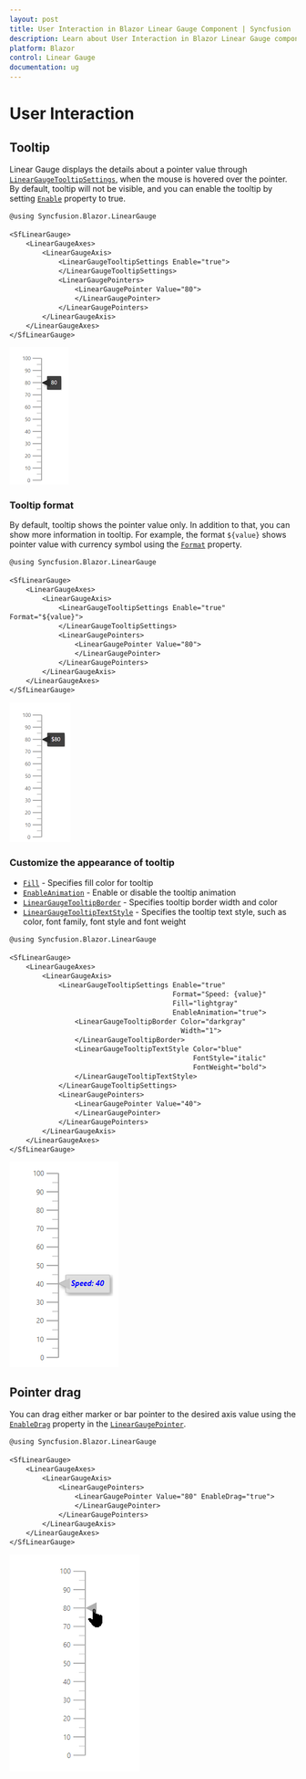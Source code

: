 ```yaml
---
layout: post
title: User Interaction in Blazor Linear Gauge Component | Syncfusion 
description: Learn about User Interaction in Blazor Linear Gauge component of Syncfusion, and more details.
platform: Blazor
control: Linear Gauge
documentation: ug
---
```


# User Interaction

## Tooltip

Linear Gauge displays the details about a pointer value through [`LinearGaugeTooltipSettings`](https://help.syncfusion.com/cr/aspnetcore-blazor/Syncfusion.Blazor~Syncfusion.Blazor.LinearGauge.LinearGaugeTooltipSettings_members.html), when the mouse is hovered over the pointer. By default, tooltip will not be visible, and you can enable the tooltip by setting [`Enable`](https://help.syncfusion.com/cr/aspnetcore-blazor/Syncfusion.Blazor~Syncfusion.Blazor.LinearGauge.LinearGaugeTooltipSettings~Enable.html) property to true.

```cshtml
@using Syncfusion.Blazor.LinearGauge

<SfLinearGauge>
    <LinearGaugeAxes>
        <LinearGaugeAxis>
            <LinearGaugeTooltipSettings Enable="true">
            </LinearGaugeTooltipSettings>
            <LinearGaugePointers>
                <LinearGaugePointer Value="80">
                </LinearGaugePointer>
            </LinearGaugePointers>
        </LinearGaugeAxis>
    </LinearGaugeAxes>
</SfLinearGauge>
```

![Linear Gauge with Tooltip](images/tooltip.png)

### Tooltip format

By default, tooltip shows the pointer value only. In addition to that, you can show more information in tooltip. For example, the format `${value}` shows pointer value with currency symbol using the [`Format`](https://help.syncfusion.com/cr/aspnetcore-blazor/Syncfusion.Blazor~Syncfusion.Blazor.LinearGauge.LinearGaugeTooltipSettings~Format.html) property.

```cshtml
@using Syncfusion.Blazor.LinearGauge

<SfLinearGauge>
    <LinearGaugeAxes>
        <LinearGaugeAxis>
            <LinearGaugeTooltipSettings Enable="true" Format="${value}">
            </LinearGaugeTooltipSettings>
            <LinearGaugePointers>
                <LinearGaugePointer Value="80">
                </LinearGaugePointer>
            </LinearGaugePointers>
        </LinearGaugeAxis>
    </LinearGaugeAxes>
</SfLinearGauge>
```

![Linear Gauge with Tooltip Format](images/tooltip-format.png)

### Customize the appearance of tooltip

* [`Fill`](https://help.syncfusion.com/cr/aspnetcore-blazor/Syncfusion.Blazor~Syncfusion.Blazor.LinearGauge.LinearGaugeTooltipSettings~Fill.html) - Specifies fill color for tooltip
* [`EnableAnimation`](https://help.syncfusion.com/cr/aspnetcore-blazor/Syncfusion.Blazor~Syncfusion.Blazor.LinearGauge.LinearGaugeTooltipSettings~EnableAnimation.html) - Enable or disable the tooltip animation
* [`LinearGaugeTooltipBorder`](https://help.syncfusion.com/cr/aspnetcore-blazor/Syncfusion.Blazor~Syncfusion.Blazor.LinearGauge.LinearGaugeTooltipBorder_members.html) - Specifies tooltip border width and color
* [`LinearGaugeTooltipTextStyle`](https://help.syncfusion.com/cr/aspnetcore-blazor/Syncfusion.Blazor~Syncfusion.Blazor.LinearGauge.LinearGaugeTooltipSettings~TextStyle.html) - Specifies the tooltip text style, such as color, font family, font style and font weight

```cshtml
@using Syncfusion.Blazor.LinearGauge

<SfLinearGauge>
    <LinearGaugeAxes>
        <LinearGaugeAxis>
            <LinearGaugeTooltipSettings Enable="true"
                                        Format="Speed: {value}"
                                        Fill="lightgray"
                                        EnableAnimation="true">
                <LinearGaugeTooltipBorder Color="darkgray"
                                          Width="1">
                </LinearGaugeTooltipBorder>
                <LinearGaugeTooltipTextStyle Color="blue"
                                             FontStyle="italic"
                                             FontWeight="bold">
                </LinearGaugeTooltipTextStyle>
            </LinearGaugeTooltipSettings>
            <LinearGaugePointers>
                <LinearGaugePointer Value="40">
                </LinearGaugePointer>
            </LinearGaugePointers>
        </LinearGaugeAxis>
    </LinearGaugeAxes>
</SfLinearGauge>
```

![Linear Gauge with custom Tooltip](images/custom-tooltip.png)

## Pointer drag

You can drag either marker or bar pointer to the desired axis value using the [`EnableDrag`](https://help.syncfusion.com/cr/aspnetcore-blazor/Syncfusion.Blazor~Syncfusion.Blazor.LinearGauge.LinearGaugePointer~EnableDrag.html) property in the [`LinearGaugePointer`](https://help.syncfusion.com/cr/aspnetcore-blazor/Syncfusion.Blazor~Syncfusion.Blazor.LinearGauge.LinearGaugePointer_members.html).

```cshtml
@using Syncfusion.Blazor.LinearGauge

<SfLinearGauge>
    <LinearGaugeAxes>
        <LinearGaugeAxis>
            <LinearGaugePointers>
                <LinearGaugePointer Value="80" EnableDrag="true">
                </LinearGaugePointer>
            </LinearGaugePointers>
        </LinearGaugeAxis>
    </LinearGaugeAxes>
</SfLinearGauge>
```

![Linear Gauge with Pointer drag Sample](images/dragging-pointr.gif)